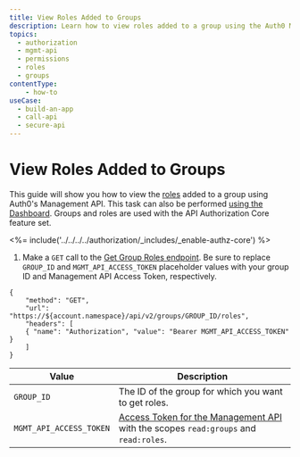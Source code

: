 ```yaml
---
title: View Roles Added to Groups
description: Learn how to view roles added to a group using the Auth0 Management API. For use with Auth0's API Authorization Core feature set.
topics:
  - authorization
  - mgmt-api
  - permissions
  - roles
  - groups
contentType: 
    - how-to
useCase:
  - build-an-app
  - call-api
  - secure-api
---
```

# View Roles Added to Groups

This guide will show you how to view the [roles](/authorization/concepts/rbac) added to a group using Auth0's Management API. This task can also be performed [using the Dashboard](/dashboard/guides/groups/view-group-roles). Groups and roles are used with the API Authorization Core feature set.

<%= include('../../../../authorization/_includes/_enable-authz-core') %>

1. Make a `GET` call to the [Get Group Roles endpoint](/api/management/v2#!/groups/get_group_roles). Be sure to replace `GROUP_ID` and `MGMT_API_ACCESS_TOKEN` placeholder values with your group ID and Management API Access Token, respectively.

```har
{
	"method": "GET",
	"url": "https://${account.namespace}/api/v2/groups/GROUP_ID/roles",
	"headers": [
   	{ "name": "Authorization", "value": "Bearer MGMT_API_ACCESS_TOKEN" }
	]
}
```

| **Value** | **Description** |
| - | - |
| `GROUP_ID` | Τhe ID of the group for which you want to get roles. |
| `MGMT_API_ACCESS_TOKEN` | [Access Token for the Management API](/api/management/v2/tokens) with the scopes `read:groups` and `read:roles`. |
